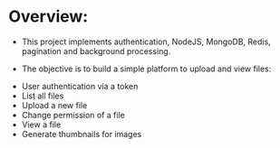 # Overview:
* This project implements authentication, NodeJS, MongoDB, Redis, pagination and background processing.

* The objective is to build a simple platform to upload and view files:

- User authentication via a token
- List all files
- Upload a new file
- Change permission of a file
- View a file
- Generate thumbnails for images
